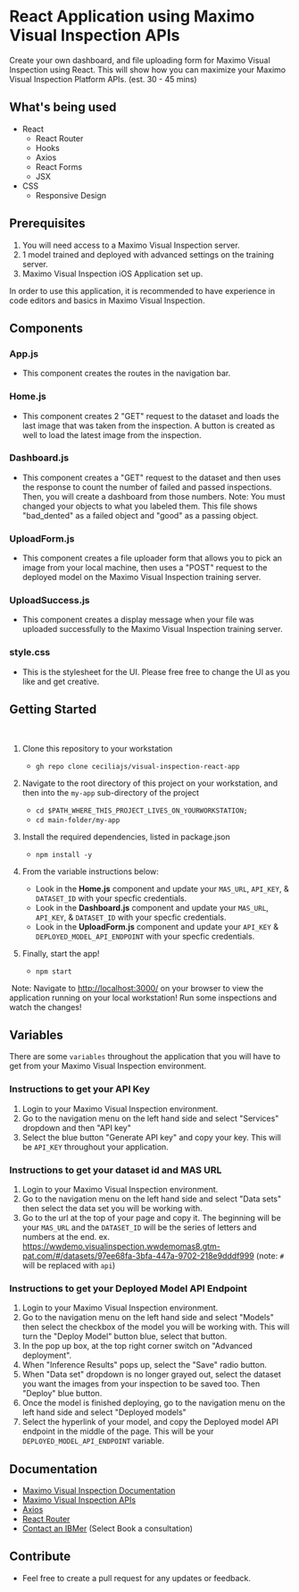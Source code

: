 # React Application using Maximo Visual Inspection APIs
Create your own dashboard, and file uploading form for Maximo Visual Inspection using React. This will show how you can maximize your Maximo Visual Inspection Platform APIs. (est. 30 - 45 mins)

## What's being used
   - React
     - React Router
     - Hooks
     - Axios
     - React Forms
     - JSX
   - CSS
     - Responsive Design

## Prerequisites

1. You will need access to a Maximo Visual Inspection server. 
2. 1 model trained and deployed with advanced settings on the training server. 
3. Maximo Visual Inspection iOS Application set up.

In order to use this application, it is recommended to have experience in code editors and basics in Maximo Visual Inspection.

## Components

### App.js

- This component creates the routes in the navigation bar.

### Home.js

- This component creates 2 "GET" request to the dataset and loads the last image that was taken from the inspection. A button is created as well to load the latest image from the inspection. 

### Dashboard.js

- This component creates a "GET" request to the dataset and then uses the response to count the number of failed and passed inspections. Then, you will create a dashboard from those numbers. Note: You must changed your objects to what you labeled them. This file shows "bad_dented" as a failed object and "good" as a passing object. 

### UploadForm.js

- This component creates a file uploader form that allows you to pick an image from your local machine, then uses a "POST" request to the deployed model on the Maximo Visual Inspection training server. 

### UploadSuccess.js

- This component creates a display message when your file was uploaded successfully to the Maximo Visual Inspection training server. 

### style.css

- This is the stylesheet for the UI. Please free free to change the UI as you like and get creative. 


## Getting Started

​
1. Clone this repository to your workstation
​
    - `gh repo clone ceciliajs/visual-inspection-react-app`
​
2. Navigate to the root directory of this project on your workstation, and then into the `my-app` sub-directory of the project
​
    - `cd $PATH_WHERE_THIS_PROJECT_LIVES_ON_YOURWORKSTATION;`
    - `cd main-folder/my-app`
​
3. Install the required dependencies, listed in package.json 
​
    - `npm install -y`

4. From the variable instructions below:
    - Look in the <b>Home.js</b> component and update your `MAS_URL`, `API_KEY`, & `DATASET_ID` with your specfic credentials.
    - Look in the <b>Dashboard.js</b> component and update your `MAS_URL`, `API_KEY`, & `DATASET_ID` with your specfic credentials.
    - Look in the <b>UploadForm.js</b> component and update your `API_KEY` & `DEPLOYED_MODEL_API_ENDPOINT` with your specfic credentials.
​
4. Finally, start the app!
​
    - `npm start`

​
Note: Navigate to [http://localhost:3000/](http://localhost:3000/) on your browser to view the application running on your local workstation! Run some inspections and watch the changes! 

## Variables

There are some `variables` throughout the application that you will have to get from your Maximo Visual Inspection environment. 


### Instructions to get your API Key

1. Login to your Maximo Visual Inspection environment.
2. Go to the navigation menu on the left hand side and select "Services" dropdown and then "API key"
3. Select the blue button "Generate API key" and copy your key. This will be `API_KEY` throughout your application.

### Instructions to get your dataset id and MAS URL

1. Login to your Maximo Visual Inspection environment.
2. Go to the navigation menu on the left hand side and select "Data sets" then select the data set you will be working with. 
3. Go to the url at the top of your page and copy it. The beginning will be your `MAS_URL` and the `DATASET_ID` will be the series of letters and numbers at the end. ex. https://wwdemo.visualinspection.wwdemomas8.gtm-pat.com/#/datasets/97ee68fa-3bfa-447a-9702-218e9dddf999 (note: `#` will be replaced with `api`)

### Instructions to get your Deployed Model API Endpoint

1. Login to your Maximo Visual Inspection environment.
2. Go to the navigation menu on the left hand side and select "Models" then select the checkbox of the model you will be working with. This will turn the "Deploy Model" button blue, select that button.
3. In the pop up box, at the top right corner switch on "Advanced deployment". 
4. When "Inference Results" pops up, select the "Save" radio button. 
5. When "Data set" dropdown is no longer grayed out, select the dataset you want the images from your inspection to be saved too. Then "Deploy" blue button.
6. Once the model is finished deploying, go to the navigation menu on the left hand side and select "Deployed models"
7. Select the hyperlink of your model, and copy the Deployed model API endpoint in the middle of the page. This will be your `DEPLOYED_MODEL_API_ENDPOINT` variable.

## Documentation

- [Maximo Visual Inspection Documentation](https://www.ibm.com/docs/en/mas-cd/maximo-vi/8.6.0)
- [Maximo Visual Inspection APIs](https://public.dhe.ibm.com/systems/power/docs/powerai/api860.html#)
- [Axios](https://axios-http.com/docs/intro)
- [React Router](https://reactrouter.com/)
- [Contact an IBMer](https://www.ibm.com/products/maximo-visual-inspection-mobile) (Select Book a consultation)

## Contribute

- Feel free to create a pull request for any updates or feedback. 

